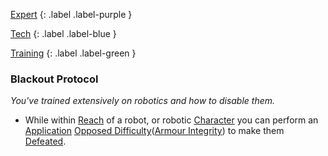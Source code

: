 
[Expert](Game/Expert-List)
{: .label .label-purple }

[Tech](Game/Tech)
{: .label .label-blue }

[Training](Game/Training-List)
{: .label .label-green }
### Blackout Protocol
*You've trained extensively on robotics and how to disable them.*
* While within [Reach](Game/Core/Movement#Reach) of a robot, or robotic [Character](Game/Core/Terminology#Character) you can perform an [Application](Game/Core/Intelligence#Application) [Opposed Difficulty](Game/Core/Skills#Opposed%20Difficulty)([Armour Integrity](Game/Core/Armour#Armour%20Integrity)) to make them [Defeated](Game/Core/Effects#Defeated).

